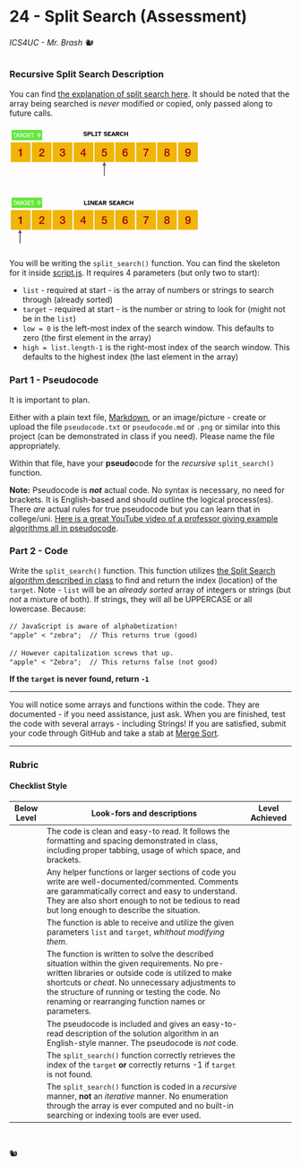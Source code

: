# 24 - Split Search (Assessment)

###### ICS4UC - Mr. Brash 🐿️

### Recursive Split Search Description

You can find [the explanation of split search here](https://www.brash.ca/ics4uc/lessons/24). It should be noted that the array being searched is _never_ modified or copied, only passed along to future calls.

<img src="assets/split.gif" width="350px">

You will be writing the `split_search()` function. You can find the skeleton for it inside [script.js](script.js). It requires 4 parameters (but only two to start):
- `list` - required at start - is the array of numbers or strings to search through (already sorted)
- `target` - required at start - is the number or string to look for (might not be in the `list`)
- `low = 0` is the left-most index of the search window. This defaults to zero (the first element in the array)
- `high = list.length-1` is the right-most index of the search window. This defaults to the highest index (the last element in the array) 

### Part 1 - Pseudocode

It is important to plan. 

Either with a plain text file, [Markdown](https://www.markdownguide.org/basic-syntax/), or an image/picture - create or upload  the file `pseudocode.txt` or `pseudocode.md` or `.png` or similar into this project (can be demonstrated in class if you need). Please name the file appropriately.

Within that file, have your **pseudo**code for the _recursive_ `split_search()` function. 

**Note:** Pseudocode is **_not_** actual code. No syntax is necessary, no need for brackets. It is English-based and should outline the logical process(es). There _are_ actual rules for true pseudocode but you can learn that in college/uni. [Here is a great YouTube video of a professor giving example algorithms all in pseudocode](https://youtu.be/sIxI0EcynPQ).

### Part 2 - Code
Write the `split_search()` function. This function utilizes [the Split Search algorithm described in class](https://www.brash.ca/ics4uc/lessons/24) to find and return the index (location) of the `target`. Note - `list` will be an _already sorted_ array of integers or strings (but _not_ a mixture of both). If strings, they will all be UPPERCASE or all lowercase. Because:
```JS
// JavaScript is aware of alphabetization!
"apple" < "zebra";  // This returns true (good)

// However capitalization screws that up.
"apple" < "Zebra";  // This returns false (not good)
```

**If the `target` is never found, return `-1`**

---

You will notice some arrays and functions within the code. They are documented - if you need assistance, just ask. When you are finished, test the code with several arrays - including Strings! If you are satisfied, submit your code through GitHub and take a stab at [Merge Sort](https://www.brash.ca/ics4uc/lessons/25).

---

### Rubric
#### Checklist Style

|Below Level|Look-fors and descriptions|Level Achieved|
|---|---|---|
||The code is clean and easy-to read. It follows the formatting and spacing demonstrated in class, including proper tabbing, usage of which space, and brackets.||
||Any helper functions or larger sections of code you write are well-documented/commented. Comments are garammatically correct and easy to understand. They are also short enough to not be tedious to read but long enough to describe the situation.||
||The function is able to receive and utilize the given parameters `list` and `target`, _whithout modifying them_.||
||The function is written to solve the described situation within the given requirements. No pre-written libraries or outside code is utilized to make shortcuts or _cheat_. No unnecessary adjustments to the structure of running or testing the code. No renaming or rearranging function names or parameters.||
||The pseudocode is included and gives an easy-to-read description of the solution algorithm in an English-style manner. The pseudocode is _not_ code.||
||The `split_search()` function correctly retrieves the index of the `target` **or** correctly returns -1 if `target` is not found.||
||The `split_search()` function is coded in a _recursive_ manner, **not** an _iterative_ manner. No enumeration through the array is ever computed and no built-in searching or indexing tools are ever used.||

<br>

🐿️

<br><br><br><br>
